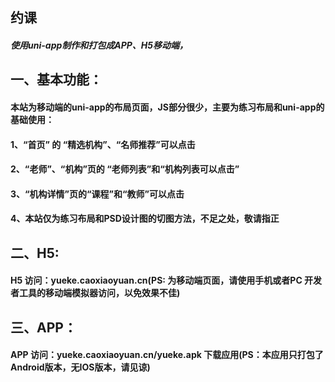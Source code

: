##  约课 
#####  使用uni-app制作和打包成APP、H5移动端，
##  一、基本功能：
####  本站为移动端的uni-app的布局页面，JS部分很少，主要为练习布局和uni-app的基础使用：
####  1、“首页” 的 “精选机构”、“名师推荐”可以点击
####  2、“老师”、“机构”页的 “老师列表”和“机构列表可以点击”
####  3、“机构详情”页的“课程”和“教师”可以点击
####  4、本站仅为练习布局和PSD设计图的切图方法，不足之处，敬请指正 
##  二、H5:
####  H5 访问：yueke.caoxiaoyuan.cn(PS: 为移动端页面，请使用手机或者PC 开发者工具的移动端模拟器访问，以免效果不佳)
##  三、APP：
####  APP 访问：yueke.caoxiaoyuan.cn/yueke.apk 下载应用(PS：本应用只打包了Android版本，无IOS版本，请见谅)
